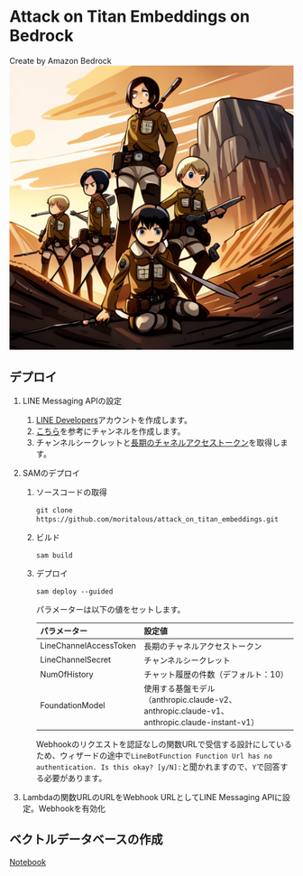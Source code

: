 # Attack on Titan Embeddings on Bedrock

Create by Amazon Bedrock
![](image.png)


## デプロイ

1. LINE Messaging APIの設定
    1. [LINE Developers](https://developers.line.biz/)アカウントを作成します。
    1. [こちら](https://developers.line.biz/ja/docs/messaging-api/getting-started/)を参考にチャンネルを作成します。
    1. チャンネルシークレットと[長期のチャネルアクセストークン](https://developers.line.biz/ja/docs/basics/channel-access-token/#long-lived-channel-access-token)を取得します。


1. SAMのデプロイ

    1. ソースコードの取得

        ```shell
        git clone https://github.com/moritalous/attack_on_titan_embeddings.git
        ```

    1. ビルド

        ```
        sam build
        ```

    1. デプロイ

        ```
        sam deploy --guided
        ```

        パラメーターは以下の値をセットします。

        | パラメーター | 設定値 |
        | --- | --- |
        | LineChannelAccessToken | 長期のチャネルアクセストークン |
        | LineChannelSecret | チャンネルシークレット | 
        | NumOfHistory | チャット履歴の件数（デフォルト：10） |
        | FoundationModel | 使用する基盤モデル（anthropic.claude-v2、anthropic.claude-v1、anthropic.claude-instant-v1） |

        Webhookのリクエストを認証なしの関数URLで受信する設計にしているため、ウィザードの途中で`LineBotFunction Function Url has no authentication. Is this okay? [y/N]:`と聞かれますので、`Y`で回答する必要があります。

1. Lambdaの関数URLのURLをWebhook URLとしてLINE Messaging APIに設定。Webhookを有効化


## ベクトルデータベースの作成

[Notebook](shingeki_qdrant.ipynb)